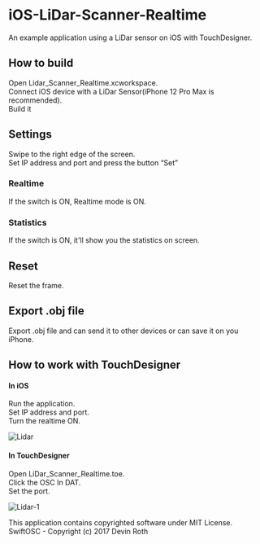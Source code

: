 # iOS-LiDar-Scanner-Realtime
An example application using a LiDar sensor on iOS with TouchDesigner. 

## How to build

Open Lidar_Scanner_Realtime.xcworkspace.   
Connect iOS device with a LiDar Sensor(iPhone 12 Pro Max is recommended).  
Build it

## Settings
Swipe to the right edge of the screen.   
Set IP address and port and press the button “Set”

### Realtime
If the switch is ON, Realtime mode is ON.

### Statistics
If the switch is ON, it'll show you the statistics on screen.

## Reset
Reset the frame.

## Export .obj file
Export .obj file and can send it to other devices or can save it on you iPhone.

## How to work with TouchDesigner
#### In iOS
Run the application.   
Set IP address and port.   
Turn the realtime ON.   

![Lidar](https://user-images.githubusercontent.com/79373845/118382020-badfa500-b62b-11eb-8505-d214b44be920.gif)

#### In TouchDesigner
Open LiDar_Scanner_Realtime.toe.   
Click the OSC In DAT.   
Set the port.

![Lidar-1](https://user-images.githubusercontent.com/79373845/118382040-042ff480-b62c-11eb-928e-96b3ed0e518f.gif)


This application contains copyrighted software under MIT License.     
SwiftOSC - Copyright (c) 2017 Devin Roth
